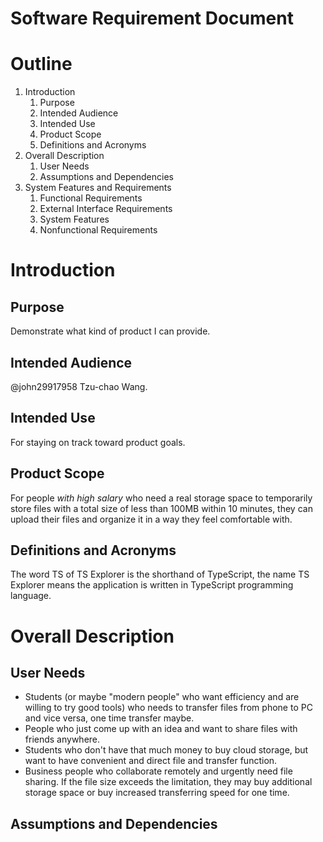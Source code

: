 Software Requirement Document
===
# Outline
1. Introduction
   1. Purpose
   2. Intended Audience
   3. Intended Use
   4. Product Scope
   5. Definitions and Acronyms
2. Overall Description
   1. User Needs
   2. Assumptions and Dependencies
3. System Features and Requirements
   1. Functional Requirements
   2. External Interface Requirements
   3. System Features
   4. Nonfunctional Requirements

# Introduction

## Purpose
Demonstrate what kind of product I can provide.

## Intended Audience
@john29917958 Tzu-chao Wang.

## Intended Use
For staying on track toward product goals.

## Product Scope
For people *with high salary* who need a real storage space to temporarily store files with a total size of less than 100MB within 10 minutes, they can upload their files and organize it in a way they feel comfortable with.

## Definitions and Acronyms
The word TS of TS Explorer is the shorthand of TypeScript, the name TS Explorer means the application is written in TypeScript programming language.

# Overall Description

## User Needs
- Students (or maybe "modern people" who want efficiency and are willing to try good tools) who needs to transfer files from phone to PC and vice versa, one time transfer maybe.
- People who just come up with an idea and want to share files with friends anywhere.
- Students who don't have that much money to buy cloud storage, but want to have convenient and direct file and transfer function.
- Business people who collaborate remotely and urgently need file sharing. If the file size exceeds the limitation, they may buy additional storage space or buy increased transferring speed for one time.

## Assumptions and Dependencies
